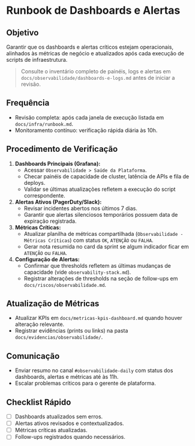 # Runbook de Dashboards e Alertas

## Objetivo
Garantir que os dashboards e alertas críticos estejam operacionais, alinhados às métricas de negócio e atualizados após cada execução de scripts de infraestrutura.

> Consulte o inventário completo de painéis, logs e alertas em `docs/observabilidade/dashboards-e-logs.md` antes de iniciar a revisão.

## Frequência
- Revisão completa: após cada janela de execução listada em `docs/infra/runbook.md`.
- Monitoramento contínuo: verificação rápida diária às 10h.

## Procedimento de Verificação
1. **Dashboards Principais (Grafana):**
   - Acessar `Observabilidade > Saúde da Plataforma`.
   - Checar painéis de capacidade de cluster, latência de APIs e fila de deploys.
   - Validar se últimas atualizações refletem a execução do script correspondente.
2. **Alertas Ativos (PagerDuty/Slack):**
   - Revisar incidentes abertos nos últimos 7 dias.
   - Garantir que alertas silenciosos temporários possuem data de expiração registrada.
3. **Métricas Críticas:**
   - Atualizar planilha de métricas compartilhada (`Observabilidade - Métricas Críticas`) com status `OK`, `ATENÇÃO` ou `FALHA`.
   - Gerar nota resumida no card da sprint se algum indicador ficar em `ATENÇÃO` ou `FALHA`.
4. **Configuração de Alertas:**
   - Confirmar que thresholds refletem as últimas mudanças de capacidade (vide `observability-stack.md`).
   - Registrar alterações de thresholds na seção de follow-ups em `docs/riscos/observabilidade.md`.

## Atualização de Métricas
- Atualizar KPIs em `docs/metricas-kpis-dashboard.md` quando houver alteração relevante.
- Registrar evidências (prints ou links) na pasta `docs/evidencias/observabilidade/`.

## Comunicação
- Enviar resumo no canal `#observabilidade-daily` com status dos dashboards, alertas e métricas até às 11h.
- Escalar problemas críticos para o gerente de plataforma.

## Checklist Rápido
- [ ] Dashboards atualizados sem erros.
- [ ] Alertas ativos revisados e contextualizados.
- [ ] Métricas críticas atualizadas.
- [ ] Follow-ups registrados quando necessários.
